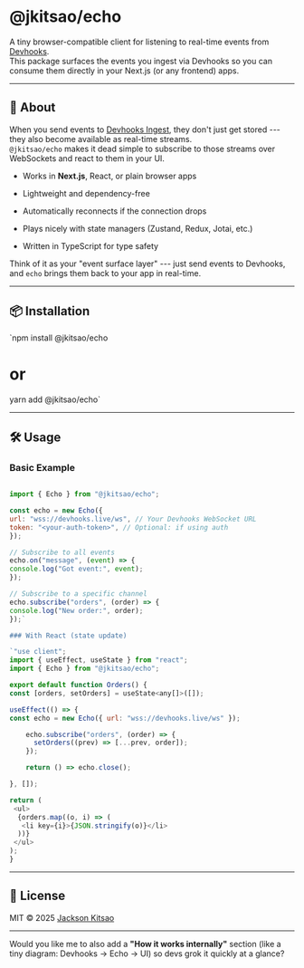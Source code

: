 # @jkitsao/echo

A tiny browser-compatible client for listening to real-time events from [Devhooks](https://devhooks/ingest).\
This package surfaces the events you ingest via Devhooks so you can consume them directly in your Next.js (or any frontend) apps.

---

## 🚀 About

When you send events to [Devhooks Ingest](https://devhooks/ingest), they don't just get stored --- they also become available as real-time streams.\
`@jkitsao/echo` makes it dead simple to subscribe to those streams over WebSockets and react to them in your UI.

- Works in **Next.js**, React, or plain browser apps

- Lightweight and dependency-free

- Automatically reconnects if the connection drops

- Plays nicely with state managers (Zustand, Redux, Jotai, etc.)

- Written in TypeScript for type safety

Think of it as your "event surface layer" --- just send events to Devhooks, and `echo` brings them back to your app in real-time.

---

## 📦 Installation

`npm install @jkitsao/echo

# or

yarn add @jkitsao/echo`

---

## 🛠️ Usage

### Basic Example

```js

import { Echo } from "@jkitsao/echo";

const echo = new Echo({
url: "wss://devhooks.live/ws", // Your Devhooks WebSocket URL
token: "<your-auth-token>", // Optional: if using auth
});

// Subscribe to all events
echo.on("message", (event) => {
console.log("Got event:", event);
});

// Subscribe to a specific channel
echo.subscribe("orders", (order) => {
console.log("New order:", order);
});`

### With React (state update)

`"use client";
import { useEffect, useState } from "react";
import { Echo } from "@jkitsao/echo";

export default function Orders() {
const [orders, setOrders] = useState<any[]>([]);

useEffect(() => {
const echo = new Echo({ url: "wss://devhooks.live/ws" });

    echo.subscribe("orders", (order) => {
      setOrders((prev) => [...prev, order]);
    });

    return () => echo.close();

}, []);

return (
 <ul>
  {orders.map((o, i) => (
   <li key={i}>{JSON.stringify(o)}</li>
  ))}
 </ul>
);
}

```

---

## 📜 License

MIT © 2025 [Jackson Kitsao](https://github.com/jkitsao)

---

Would you like me to also add a **"How it works internally"** section (like a tiny diagram: Devhooks → Echo → UI) so devs grok it quickly at a glance?
